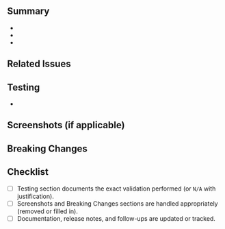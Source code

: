 ## Summary

<!-- 3-5 concise bullets describing what changed. -->
- 
- 
- 

## Related Issues

<!-- Reference issues with closes/fixes/resolves keywords. Write `None` if no issue. -->

## Testing

<!-- List each command or manual step used to verify the change. Use `N/A` only when nothing could be tested. -->
- 

## Screenshots (if applicable)

<!-- Describe or attach images/GIFs that demonstrate the change. Delete this section if not applicable. -->

## Breaking Changes

<!-- State `None` or explain required migrations, deprecations, or follow-up actions. -->

## Checklist

- [ ] Testing section documents the exact validation performed (or `N/A` with justification).
- [ ] Screenshots and Breaking Changes sections are handled appropriately (removed or filled in).
- [ ] Documentation, release notes, and follow-ups are updated or tracked.
